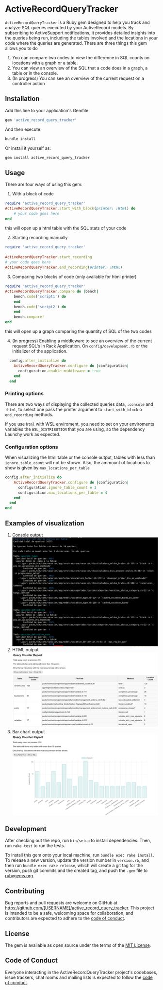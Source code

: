 # ActiveRecordQueryTracker

`ActiveRecordQueryTracker` is a Ruby gem designed to help you track and analyze SQL queries executed by your ActiveRecord models. By subscribing to ActiveSupport notifications, it provides detailed insights into the queries being run, including the tables involved and the locations in your code where the queries are generated.
There are three things this gem allows you to do

1. You can compare two codes to view the difference in SQL counts on locations with a graph or a table.
2. You can view an overview of the SQL that a code does in a graph, a table or in the console.
3. (In progress) You can see an overview of the current request on a controller action

## Installation

Add this line to your application's Gemfile:

```ruby
gem 'active_record_query_tracker'
```

And then execute:

```bash
bundle install
```

Or install it yourself as:

```bash
gem install active_record_query_tracker
```

## Usage

There are four ways of using this gem:

1. With a block of code

```ruby
require 'active_record_query_tracker'
ActiveRecordQueryTracker.start_with_block(printer: :html) do
    # your code goes here
end
```

this will open up a html table with the SQL stats of your code

2. Starting recording manually

```ruby
require 'active_record_query_tracker'

ActiveRecordQueryTracker.start_recording
# your code goes here
ActiveRecordQueryTracker.end_recording(printer: :html)
```

3. Comparing two blocks of code (only available for html printer)

```ruby
require 'active_record_query_tracker'
ActiveRecordQueryTracker.compare do |bench|
    bench.code('script1') do
    end
    bench.code('script2') do
    end
    bench.compare!
end
```

this will open up a graph comparing the quantity of SQL of the two codes

4. (In progress) Enabling a middleware to see an overview of the current request SQL's in Rack Application.
    On `config/development.rb` or the initializer of the application.

```ruby
  config.after_initialize do
    ActiveRecordQueryTracker.configure do |configuration|
      configuration.enable_middleware = true
    end
  end
```

### Printing options

There are two ways of displaying the collected queries data, `:console` and `:html`, to select one pass the printer argument to `start_with_block` o `end_recording` methods.

If you use `html` with WSL enviroment, you need to set on your enviroments variables the `WSL_DISTRIBUTION` that you are using, so the dependency Launchy work as expected.

### Configuration options

When visualizing the html table or the console output, tables with less than `ignore_table_count` will not be shown. Also, the ammount of locations to show is given by `max_locations_per_table`

```ruby
config.after_initialize do
    ActiveRecordQueryTracker.configure do |configuration|
      configuration.ignore_table_count = 1
      configuration.max_locations_per_table = 4
    end
  end
end
```

## Examples of visualization

1. Console output
   ![Console output](images/console.png)
2. HTML output
   ![HTML output](images/html.png)
3. Bar chart output
   ![Bar chart output](images/bar_chart.png)

## Development

After checking out the repo, run `bin/setup` to install dependencies. Then, run `rake test` to run the tests.

To install this gem onto your local machine, run `bundle exec rake install`. To release a new version, update the version number in `version.rb`, and then run `bundle exec rake release`, which will create a git tag for the version, push git commits and the created tag, and push the `.gem` file to [rubygems.org](https://rubygems.org).

## Contributing

Bug reports and pull requests are welcome on GitHub at <https://github.com/[USERNAME]/active_record_query_tracker>. This project is intended to be a safe, welcoming space for collaboration, and contributors are expected to adhere to the [code of conduct](https://github.com/[USERNAME]/active_record_query_tracker/blob/master/CODE_OF_CONDUCT.md).

## License

The gem is available as open source under the terms of the [MIT License](https://opensource.org/licenses/MIT).

## Code of Conduct

Everyone interacting in the ActiveRecordQueryTracker project's codebases, issue trackers, chat rooms and mailing lists is expected to follow the [code of conduct](https://github.com/[USERNAME]/active_record_query_tracker/blob/master/CODE_OF_CONDUCT.md).

